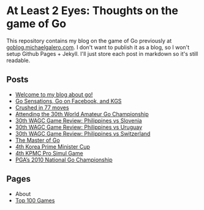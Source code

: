 # At Least 2 Eyes: Thoughts on the game of Go

This repository contains my blog on the game of Go previously at [goblog.michaelgalero.com](#). I don't want to publish it as a blog, so I won't setup Github Pages + Jekyll. I'll just store each post in markdown so it's still readable.

## Posts

* [Welcome to my blog about go!](posts/2008-10-20-welcome-to-my-blog-about-go.md)
* [Go Sensations, Go on Facebook, and KGS](posts/2009-01-29-go-sensations-go-on-facebook-and-kgs.md)
* [Crushed in 77 moves](posts/2009-02-09-crushed-in-77-moves.md)
* [Attending the 30th World Amateur Go Championship](posts/2009-06-04-attending-the-30th-world-amateur-go-championship.md)
* [30th WAGC Game Review: Philippines vs Slovenia](posts/2009-06-04-30th-wagc-game-review-philippines-vs-slovenia.md)
* [30th WAGC Game Review: Philippines vs Uruguay](posts/2009-06-06-30th-wagc-game-review-philippines-vs-uruguay.md)
* [30th WAGC Game Review: Philippines vs Switzerland](posts/2009-06-06-30th-wagc-game-review-philippines-vs-switzerland.md)
* [The Master of Go](posts/2009-08-26-the-master-of-go.md)
* [4th Korea Prime Minister Cup](posts/2009-11-02-4th-korea-prime-minister-cup.md)
* [4th KPMC Pro Simul Game](posts/2009-11-03-4th-kpmc-pro-simul-game.md)
* [PGA’s 2010 National Go Championship](posts/2010-03-05-pgas-2010-national-go-championship.md)

## Pages

* About
* [Top 100 Games](top-100-games.md)
